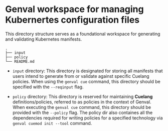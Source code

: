 # Genval workspace for managing Kubernertes configuration files

This directory structure serves as a foundational workspace for generating and validating Kubernetes manifests.

```shell
.
├── input
├── policy
└── README.md
```

- `input` directory: This directory is designated for storing all manifests that users intend to generate from or validate against specific Cuelang policies. When using the `genval cue` command, this directory should be specified with the `--reqinput` flag.

- `policy` directory: This directory is reserved for maintaining **Cuelang** definitions/policies, referred to as policies in the context of Genval. When executing the `genval cue` command, this directory should be provided with the `--policy` flag. The policy dir also containes all the dependencies required for writing policies for a specified technology via `genval cuemod init --tool` command.
